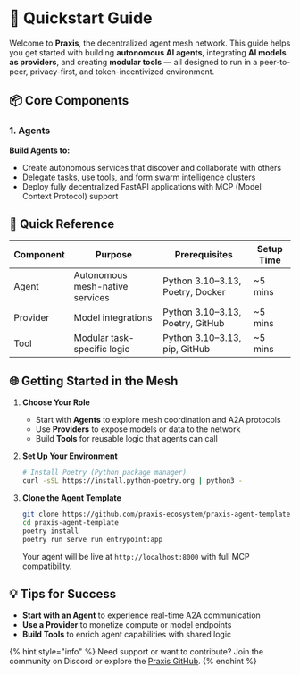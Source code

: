 # 🚀 Quickstart Guide

Welcome to **Praxis**, the decentralized agent mesh network. This guide helps you get started with building **autonomous AI agents**, integrating **AI models as providers**, and creating **modular tools** — all designed to run in a peer-to-peer, privacy-first, and token-incentivized environment.

## 📦 Core Components

### 1. Agents
**Build Agents to:**
- Create autonomous services that discover and collaborate with others
- Delegate tasks, use tools, and form swarm intelligence clusters
- Deploy fully decentralized FastAPI applications with MCP (Model Context Protocol) support


## 🎯 Quick Reference

| Component | Purpose                         | Prerequisites                        | Setup Time |
|-----------|----------------------------------|--------------------------------------|------------|
| Agent     | Autonomous mesh-native services | Python 3.10–3.13, Poetry, Docker     | ~5 mins    |
| Provider  | Model integrations              | Python 3.10–3.13, Poetry, GitHub     | ~5 mins    |
| Tool      | Modular task-specific logic     | Python 3.10–3.13, pip, GitHub        | ~5 mins    |

## 🌐 Getting Started in the Mesh

1. **Choose Your Role**
   - Start with **Agents** to explore mesh coordination and A2A protocols
   - Use **Providers** to expose models or data to the network
   - Build **Tools** for reusable logic that agents can call

2. **Set Up Your Environment**
   ```bash
   # Install Poetry (Python package manager)
   curl -sSL https://install.python-poetry.org | python3 -

3. **Clone the Agent Template**

   ```bash
   git clone https://github.com/praxis-ecosystem/praxis-agent-template
   cd praxis-agent-template
   poetry install
   poetry run serve run entrypoint:app
   ```

   Your agent will be live at `http://localhost:8000` with full MCP compatibility.

## 💡 Tips for Success

* **Start with an Agent** to experience real-time A2A communication
* **Use a Provider** to monetize compute or model endpoints
* **Build Tools** to enrich agent capabilities with shared logic

{% hint style="info" %}
Need support or want to contribute? Join the community on Discord or explore the [Praxis GitHub](https://github.com/prxs-ai).
{% endhint %}